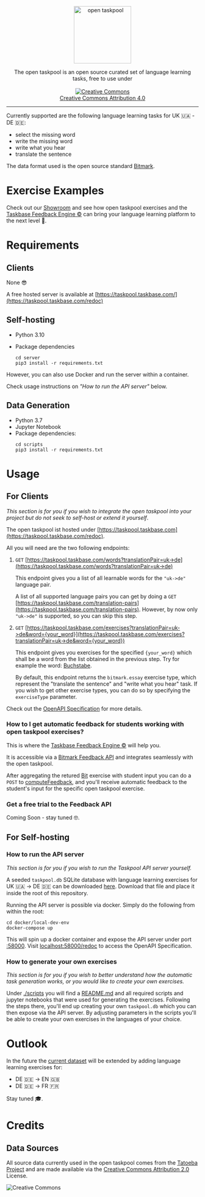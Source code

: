 <p align="center">
  <a href="https://bitmark-association.org/opentaskpool"><img src="https://tb-open-taskpool.s3.eu-central-1.amazonaws.com/open-taskpool.png#" alt="open taskpool" style="height: 150px"/></a>
</p>
<p align="center">
  The open taskpool is an open source curated set of language learning tasks, free to use under<br><br>
  <a href="https://creativecommons.org/licenses/by/4.0/"><img src="https://mirrors.creativecommons.org/presskit/buttons/88x31/svg/by.svg" alt="Creative Commons" />
  <br>
  Creative Commons Attribution 4.0
  </a>
</p>

---

Currently supported are the following language learning tasks for UK 🇺🇦 - DE 🇩🇪:
- select the missing word
- write the missing word
- write what you hear
- translate the sentence

The data format used is the open source standard [Bitmark](https://bitmark-association.org/).

# Exercise Examples

Check out our [Showroom](https://showroom.taskbase.com/chapter/2/page/0) and see how open taskpool exercises and the 
[Taskbase Feedback Engine ©](https://www.taskbase.com/) can bring your language learning platform to the next level 🚀.

# Requirements

## Clients

None 😎 

A free hosted server is available at [https://taskpool.taskbase.com/](https://taskpool.taskbase.com/redoc)

## Self-hosting

- Python 3.10
- Package dependencies

    ```shell
    cd server
    pip3 install -r requirements.txt
    ```

However, you can also use Docker and run the server within a container. 

Check usage instructions on _"How to run the API server"_ below.

## Data Generation

- Python 3.7
- Jupyter Notebook
- Package dependencies:
    ```shell
    cd scripts
    pip3 install -r requirements.txt
    ```

# Usage

## For Clients

_This section is for you if you wish to integrate the open taskpool into your project but do not seek
to self-host or extend it yourself_.

The open taskpool ist hosted under [https://taskpool.taskbase.com](https://taskpool.taskbase.com/redoc).

All you will need are the two following endpoints:

1. `GET` [https://taskpool.taskbase.com/words?translationPair=uk->de](https://taskpool.taskbase.com/words?translationPair=uk->de)

    This endpoint gives you a list of all learnable words for the `"uk->de"` language pair. 

    A list of all supported language pairs you can get by doing a `GET` [https://taskpool.taskbase.com/translation-pairs](https://taskpool.taskbase.com/translation-pairs). However, by now only `"uk->de"` is supported, so you can skip this step.

1. `GET` [https://taskpool.taskbase.com/exercises?translationPair=uk->de&word={your_word}](https://taskpool.taskbase.com/exercises?translationPair=uk->de&word={your_word})

    This endpoint gives you exercises for the specified `{your_word}` which shall be a word from the list obtained in the previous step.
    Try for example the word: [Buchstabe](https://taskpool.taskbase.com/exercises?translationPair=uk->de&word=Buchstabe).

    By default, this endpoint returns the `bitmark.essay` exercise type, which represent the "translate the sentence" and "write what you hear" task.
    If you wish to get other exercise types, you can do so by specifying the `exerciseType` parameter.

Check out the [OpenAPI Specification](https://taskpool.taskbase.com/redoc) for more details.

### How to I get automatic feedback for students working with open taskpool exercises?

This is where the [Taskbase Feedback Engine ©](https://www.taskbase.com/) will help you.

It is accessible via a [Bitmark Feedback API](https://bitmark-api.taskbase.com/documentation) and
integrates seamlessly with the open taskpool. 

After aggregating the retured [Bit](https://docs.bitmark.cloud/bits_overview/) exercise with student input
you can do a `POST` to [computeFeedback](https://bitmark-api.taskbase.com/documentation#operation/computeFeedback), and you'll receive
automatic feedback to the student's input for the specific open taskpool exercise.


### Get a free trial to the Feedback API 

Coming Soon - stay tuned 🤓.

## For Self-hosting

### How to run the API server

_This section is for you if you wish to run the Taskpool API server yourself._

A seeded `taskpool.db` SQLite database with language learning exercises for UK 🇺🇦 → DE 🇩🇪 can be downloaded [here](https://tb-open-taskpool.s3.eu-central-1.amazonaws.com/taskpool.db). Download that file and place it inside the root of this repository.

Running the API server is possible via docker. Simply do the following from within the root:
   ```shell
   cd docker/local-dev-env
   docker-compose up
   ```

This will spin up a docker container and expose the API server under port [:58000](http://localhost:58000).
Visit [localhost:58000/redoc](http://localhost:58000/redoc) to access the OpenAPI Specification.


### How to generate your own exercises 

_This section is for you if you wish to better understand how the automatic task generation works, or you
would like to create your own exercises._

Under [./scripts](./scripts) you will find a [README.md](./scripts/README.md) and all required scripts and jupyter notebooks
that were used for generating the exercises. Following the steps there, you'll end up creating your own `taskpool.db` which
you can then expose via the API server. By adjusting parameters in the scripts you'll be able to create your own exercises
in the languages of your choice.

# Outlook

In the future the [current dataset](https://tb-open-taskpool.s3.eu-central-1.amazonaws.com/taskpool.db) will be extended by adding
language learning exercises for:

- DE 🇩🇪 → EN 🇬🇧
- DE 🇩🇪 → FR 🇫🇷

Stay tuned 🎓.

# Credits

## Data Sources

All source data currently used in the open taskpool comes from the [Tatoeba Project](https://tatoeba.org/en) and are made
available via the [Creative Commons Attribution 2.0](https://creativecommons.org/licenses/by/2.0/) License.

![Creative Commons](https://mirrors.creativecommons.org/presskit/buttons/88x31/svg/by.svg)